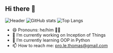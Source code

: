 ## Hi there 👋
![Header](https://capsule-render.vercel.app/api?type=soft&height=125&color=0:FFD700,20:FFA07A,40:98FB98,60:00FA9A,80:87CEFA,100:FF69B4,120:FFFFFF&text=🌸%20Spring%20🌸&fontAlign=50&descAlign=60&fontSize=60&animation=fadeIn)
![GitHub stats](https://github-readme-stats.vercel.app/api?username=FrenchDandelions&show_icons=true&theme=holi)
![Top Langs](https://github-readme-stats.vercel.app/api/top-langs/?username=FrenchDandelions&theme=holi&layout=compact)

- 😄 Pronouns: he/him 🏳️‍🌈
- 🔭 I’m currently working on Inception of Things
- 🌱 I’m currently learning OOP in Python
- 📫 How to reach me: pro.le.thomas@gmail.com
<!--
**FrenchDandelions/FrenchDandelions** is a ✨ _special_ ✨ repository because its `README.md` (this file) appears on your GitHub profile.

Here are some ideas to get you started:

- 🔭 I’m currently working on ...
- 🌱 I’m currently learning ...
- 👯 I’m looking to collaborate on ...
- 🤔 I’m looking for help with ...
- 💬 Ask me about ...
- 📫 How to reach me: ...
- 😄 Pronouns: ...
- ⚡ Fun fact: ...
-->
